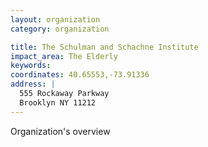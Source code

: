 ```yaml
---
layout: organization
category: organization

title: The Schulman and Schachne Institute
impact_area: The Elderly
keywords: 
coordinates: 40.65553,-73.91336
address: |
  555 Rockaway Parkway
  Brooklyn NY 11212
---
```

Organization's overview
